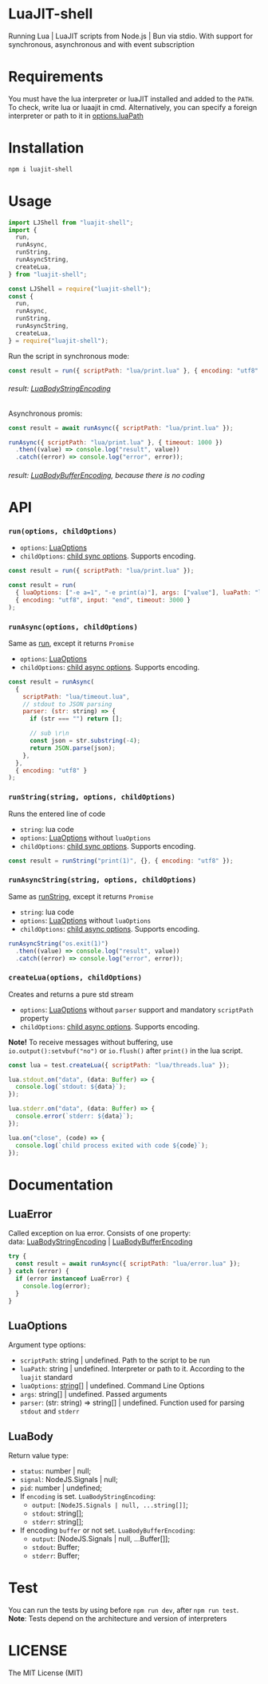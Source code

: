 # LuaJIT-shell

Running Lua | LuaJIT scripts from Node.js | Bun via stdio. With support for synchronous, asynchronous and with event subscription

# Requirements

You must have the lua interpreter or luaJIT installed and added to the `PATH`. To check, write lua or luaajit in cmd. Alternatively, you can specify a foreign interpreter or path to it in [options.luaPath](#luaoptions)

# Installation

```bash
npm i luajit-shell
```

# Usage

```javascript
import LJShell from "luajit-shell";
import {
  run,
  runAsync,
  runString,
  runAsyncString,
  createLua,
} from "luajit-shell";
```

```javascript
const LJShell = require("luajit-shell");
const {
  run,
  runAsync,
  runString,
  runAsyncString,
  createLua,
} = require("luajit-shell");
```

Run the script in synchronous mode:

```javascript
const result = run({ scriptPath: "lua/print.lua" }, { encoding: "utf8" });
```

###### result: [LuaBodyStringEncoding](#luabody)

Asynchronous promis:

```javascript
const result = await runAsync({ scriptPath: "lua/print.lua" });
```

```javascript
runAsync({ scriptPath: "lua/print.lua" }, { timeout: 1000 })
  .then((value) => console.log("result", value))
  .catch((error) => console.log("error", error));
```

###### result: [LuaBodyBufferEncoding](#luabody), because there is no coding

# API

### `run(options, childOptions)`

- `options`: [LuaOptions](#luaoptions)
- `childOptions`: [child sync options](https://nodejs.org/api/child_process.html#child_processspawnsynccommand-args-options). Supports encoding.

```javascript
const result = run({ scriptPath: "lua/print.lua" });

const result = run(
  { luaOptions: ["-e a=1", "-e print(a)"], args: ["value"], luaPath: "lua" },
  { encoding: "utf8", input: "end", timeout: 3000 }
);
```

### `runAsync(options, childOptions)`

Same as [run](#run), except it returns `Promise`

- `options`: [LuaOptions](#luaoptions)
- `childOptions`: [child async options](https://nodejs.org/api/child_process.html#child_processspawncommand-args-options). Supports encoding.

```javascript
const result = runAsync(
  {
    scriptPath: "lua/timeout.lua",
    // stdout to JSON parsing
    parser: (str: string) => {
      if (str === "") return [];

      // sub \r\n
      const json = str.substring(-4);
      return JSON.parse(json);
    },
  },
  { encoding: "utf8" }
);
```

### `runString(string, options, childOptions)`

Runs the entered line of code

- `string`: lua code
- `options`: [LuaOptions](#luaoptions) without `luaOptions`
- `childOptions`: [child sync options](https://nodejs.org/api/child_process.html#child_processspawnsynccommand-args-options). Supports encoding.

```javascript
const result = runString("print(1)", {}, { encoding: "utf8" });
```

### `runAsyncString(string, options, childOptions)`

Same as [runString](#runstring), except it returns `Promise`

- `string`: lua code
- `options`: [LuaOptions](#luaoptions) without `luaOptions`
- `childOptions`: [child async options](https://nodejs.org/api/child_process.html#child_processspawncommand-args-options). Supports encoding.

```javascript
runAsyncString("os.exit(1)")
  .then((value) => console.log("result", value))
  .catch((error) => console.log("error", error));
```

### `createLua(options, childOptions)`

Creates and returns a pure std stream

- `options`: [LuaOptions](#luaoptions) without `parser` support and mandatory `scriptPath` property
- `childOptions`: [child async options](https://nodejs.org/api/child_process.html#child_processspawncommand-args-options). Supports encoding.

**Note!** To receive messages without buffering, use `io.output():setvbuf("no")` or `io.flush()` after `print()` in the lua script.

```javascript
const lua = test.createLua({ scriptPath: "lua/threads.lua" });

lua.stdout.on("data", (data: Buffer) => {
  console.log(`stdout: ${data}`);
});

lua.stderr.on("data", (data: Buffer) => {
  console.error(`stderr: ${data}`);
});

lua.on("close", (code) => {
  console.log(`child process exited with code ${code}`);
});
```

# Documentation

## LuaError

Called exception on lua error. Consists of one property:<br/>
data: [LuaBodyStringEncoding](#luabody) | [LuaBodyBufferEncoding](#luabody)

```javascript
try {
  const result = await runAsync({ scriptPath: "lua/error.lua" });
} catch (error) {
  if (error instanceof LuaError) {
    console.log(error);
  }
}
```

## LuaOptions

Argument type options:

- `scriptPath`: string | undefined. Path to the script to be run
- `luaPath`: string | undefined. Interpreter or path to it. According to the `luajit` standard
- `luaOptions`: [string[]](https://luajit.org/running.html) | undefined. Command Line Options
- `args`: string[] | undefined. Passed arguments
- `parser`: (str: string) => string[] | undefined. Function used for parsing `stdout` and `stderr`

## LuaBody

Return value type:

- `status`: number | null;
- `signal`: NodeJS.Signals | null;
- `pid`: number | undefined;
- If `encoding` is set. `LuaBodyStringEncoding`:
  - `output`: `[NodeJS.Signals | null, ...string[]]`;
  - `stdout`: string[];
  - `stderr`: string[];
- If encoding `buffer` or not set. `LuaBodyBufferEncoding`:
  - `output`: [NodeJS.Signals | null, ...Buffer[]];
  - `stdout`: Buffer;
  - `stderr`: Buffer;

# Test

You can run the tests by using before `npm run dev`, after `npm run test`.<br/>
**Note**: Tests depend on the architecture and version of interpreters

# LICENSE

The MIT License (MIT)
